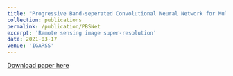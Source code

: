 ```yaml
---
title: "Progressive Band-seperated Convolutional Neural Network for Multispectral Pansharpening"
collection: publications
permalink: /publication/PBSNet
excerpt: 'Remote sensing image super-resolution'
date: 2021-03-17
venue: 'IGARSS'
---
```

[Download paper here](https://github.com/SerendipitysX/ShishiXiao.github.io/blob/master/files/IGARSS2021_PBSNet.pdf)

